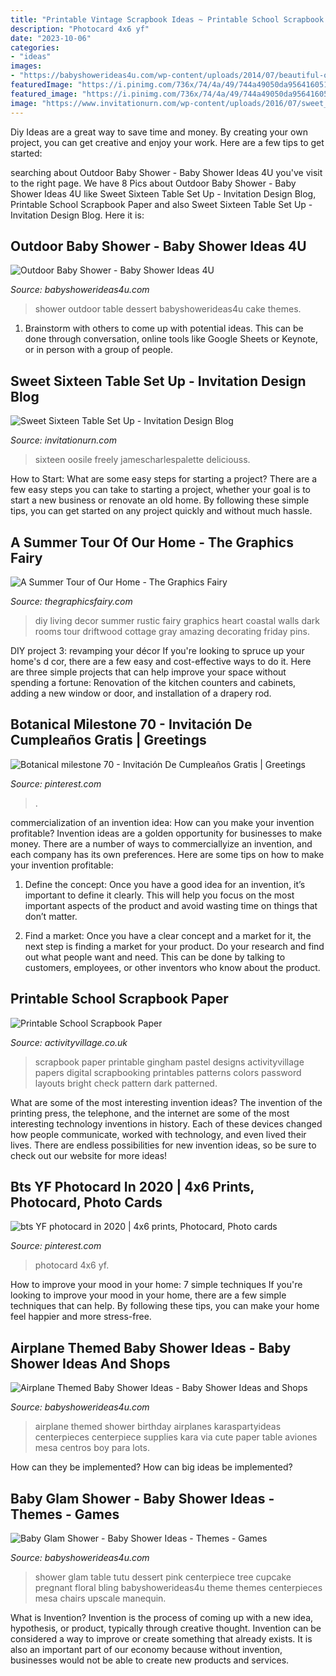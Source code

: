 ```yaml
---
title: "Printable Vintage Scrapbook Ideas ~ Printable School Scrapbook Paper"
description: "Photocard 4x6 yf"
date: "2023-10-06"
categories:
- "ideas"
images:
- "https://babyshowerideas4u.com/wp-content/uploads/2014/07/beautiful-outdoor-baby-shower-dessert-table.jpg"
featuredImage: "https://i.pinimg.com/736x/74/4a/49/744a49050da956416051d18c7b4fbfd4.jpg"
featured_image: "https://i.pinimg.com/736x/74/4a/49/744a49050da956416051d18c7b4fbfd4.jpg"
image: "https://www.invitationurn.com/wp-content/uploads/2016/07/sweet_16_table_setup.jpg"
---
```



Diy Ideas are a great way to save time and money. By creating your own project, you can get creative and enjoy your work. Here are a few tips to get started: 

	

		
searching about Outdoor Baby Shower - Baby Shower Ideas 4U you've visit to the right page. We have 8 Pics about Outdoor Baby Shower - Baby Shower Ideas 4U like Sweet Sixteen Table Set Up - Invitation Design Blog, Printable School Scrapbook Paper and also Sweet Sixteen Table Set Up - Invitation Design Blog. Here it is:
		
    
## Outdoor Baby Shower - Baby Shower Ideas 4U

<img loading=lazy src="https://babyshowerideas4u.com/wp-content/uploads/2014/07/beautiful-outdoor-baby-shower-dessert-table.jpg" onerror="this.onerror=null;this.src='https://tse1.mm.bing.net/th?id=OIP.JYpNU89G6RZFDr_5nB5L2wHaNA&amp;pid=15.1';" alt="Outdoor Baby Shower - Baby Shower Ideas 4U">

_Source: babyshowerideas4u.com_

>shower outdoor table dessert babyshowerideas4u cake themes. 

	

1. Brainstorm with others to come up with potential ideas. This can be done through conversation, online tools like Google Sheets or Keynote, or in person with a group of people.

    
## Sweet Sixteen Table Set Up - Invitation Design Blog

<img loading=lazy src="https://www.invitationurn.com/wp-content/uploads/2016/07/sweet_16_table_setup.jpg" onerror="this.onerror=null;this.src='https://tse1.mm.bing.net/th?id=OIP.UsKCAJiy1HZp_SFx-aCMIwHaNF&amp;pid=15.1';" alt="Sweet Sixteen Table Set Up - Invitation Design Blog">

_Source: invitationurn.com_

>sixteen oosile freely jamescharlespalette deliciouss. 

	

How to Start: What are some easy steps for starting a project?
There are a few easy steps you can take to starting a project, whether your goal is to start a new business or renovate an old home. By following these simple tips, you can get started on any project quickly and without much hassle.

    
## A Summer Tour Of Our Home - The Graphics Fairy

<img loading=lazy src="https://thegraphicsfairy.com/wp-content/uploads/2013/06/Summer-Decor-Living-Room-GraphicsFairy-DIY2.jpg" onerror="this.onerror=null;this.src='https://tse2.mm.bing.net/th?id=OIP.85_kqalXBQJK9H52aytMngAAAA&amp;pid=15.1';" alt="A Summer Tour of Our Home - The Graphics Fairy">

_Source: thegraphicsfairy.com_

>diy living decor summer rustic fairy graphics heart coastal walls dark rooms tour driftwood cottage gray amazing decorating friday pins. 

	

DIY project 3: revamping your décor
If you're looking to spruce up your home's d cor, there are a few easy and cost-effective ways to do it. Here are three simple projects that can help improve your space without spending a fortune: Renovation of the kitchen counters and cabinets, adding a new window or door, and installation of a drapery rod.

    
## Botanical Milestone 70 - Invitación De Cumpleaños Gratis | Greetings

<img loading=lazy src="https://i.pinimg.com/736x/74/4a/49/744a49050da956416051d18c7b4fbfd4.jpg" onerror="this.onerror=null;this.src='https://tse2.mm.bing.net/th?id=OIP.mVgap7Ev1ymbJZHmS_QcSwHaK0&amp;pid=15.1';" alt="Botanical milestone 70 - Invitación De Cumpleaños Gratis | Greetings">

_Source: pinterest.com_

>. 

	

commercialization of an invention idea: How can you make your invention profitable?
Invention ideas are a golden opportunity for businesses to make money. There are a number of ways to commerciallyize an invention, and each company has its own preferences. Here are some tips on how to make your invention profitable:
1. Define the concept: Once you have a good idea for an invention, it’s important to define it clearly. This will help you focus on the most important aspects of the product and avoid wasting time on things that don’t matter.

2. Find a market: Once you have a clear concept and a market for it, the next step is finding a market for your product. Do your research and find out what people want and need. This can be done by talking to customers, employees, or other inventors who know about the product.


    
## Printable School Scrapbook Paper

<img loading=lazy src="https://www.activityvillage.co.uk/sites/default/files/images/gingham_scrapbook_paper_pastel_collection.jpg" onerror="this.onerror=null;this.src='https://tse3.mm.bing.net/th?id=OIP.doRgG-TzmGz1USTVS6zdjgAAAA&amp;pid=15.1';" alt="Printable School Scrapbook Paper">

_Source: activityvillage.co.uk_

>scrapbook paper printable gingham pastel designs activityvillage papers digital scrapbooking printables patterns colors password layouts bright check pattern dark patterned. 

	

What are some of the most interesting invention ideas?
The invention of the printing press, the telephone, and the internet are some of the most interesting technology inventions in history. Each of these devices changed how people communicate, worked with technology, and even lived their lives. There are endless possibilities for new invention ideas, so be sure to check out our website for more ideas!

    
## Bts YF Photocard In 2020 | 4x6 Prints, Photocard, Photo Cards

<img loading=lazy src="https://i.pinimg.com/736x/e8/01/a0/e801a00f6187492f215f5fb4bb756595.jpg" onerror="this.onerror=null;this.src='https://tse4.mm.bing.net/th?id=OIP.GUF-3BMDFyffmch8RKv8UQHaLH&amp;pid=15.1';" alt="bts YF photocard in 2020 | 4x6 prints, Photocard, Photo cards">

_Source: pinterest.com_

>photocard 4x6 yf. 

	

How to improve your mood in your home: 7 simple techniques
If you're looking to improve your mood in your home, there are a few simple techniques that can help. By following these tips, you can make your home feel happier and more stress-free.

    
## Airplane Themed Baby Shower Ideas - Baby Shower Ideas And Shops

<img loading=lazy src="https://babyshowerideas4u.com/wp-content/uploads/2014/01/airplane-131.jpg" onerror="this.onerror=null;this.src='https://tse1.mm.bing.net/th?id=OIP.8-JnYeHca-598BlD9yPGngHaLH&amp;pid=15.1';" alt="Airplane Themed Baby Shower Ideas - Baby Shower Ideas and Shops">

_Source: babyshowerideas4u.com_

>airplane themed shower birthday airplanes karaspartyideas centerpieces centerpiece supplies kara via cute paper table aviones mesa centros boy para lots. 

	

How can they be implemented?
How can big ideas be implemented?

    
## Baby Glam Shower - Baby Shower Ideas - Themes - Games

<img loading=lazy src="http://www.babyshowerideas4u.com/wp-content/uploads/2014/03/baby-glam-shower-ideas-via-babyshowerideas4u-lovely-dessert-table-so-stunning-pregnant-manequin-centerpiece-pink-floral-and-bling-bling-cupcake-tree-and-tutu-table1.jpg" onerror="this.onerror=null;this.src='https://tse3.mm.bing.net/th?id=OIP.E0SpUmRAc9mhl2Nn8xpoeQHaKX&amp;pid=15.1';" alt="Baby Glam Shower - Baby Shower Ideas - Themes - Games">

_Source: babyshowerideas4u.com_

>shower glam table tutu dessert pink centerpiece tree cupcake pregnant floral bling babyshowerideas4u theme themes centerpieces mesa chairs upscale manequin. 

	

What is Invention?
Invention is the process of coming up with a new idea, hypothesis, or product, typically through creative thought. Invention can be considered a way to improve or create something that already exists. It is also an important part of our economy because without invention, businesses would not be able to create new products and services.

